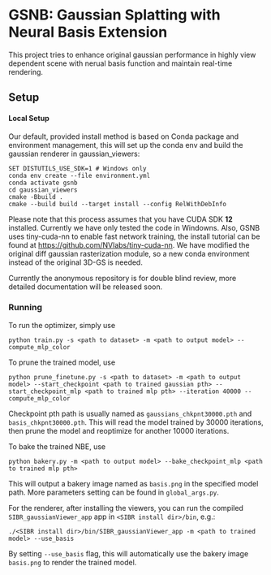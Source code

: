 #  GSNB: Gaussian Splatting with Neural Basis Extension

This project tries to enhance original gaussian performance in highly view dependent scene with nerual basis function and maintain real-time rendering.

## Setup

#### Local Setup

Our default, provided install method is based on Conda package and environment management, this will set up the conda env and build the gaussian renderer in gaussian_viewers:
```shell
SET DISTUTILS_USE_SDK=1 # Windows only
conda env create --file environment.yml
conda activate gsnb
cd gaussian_viewers
cmake -Bbuild .
cmake --build build --target install --config RelWithDebInfo
```
Please note that this process assumes that you have CUDA SDK **12** installed. Currently we have only tested the code in Windowns. Also, GSNB uses tiny-cuda-nn to enable fast network training, the install tutorial can be found at https://github.com/NVlabs/tiny-cuda-nn. We have modified the original diff gaussian rasterization module, so a new conda environment instead of the original 3D-GS is needed.

Currently the anonymous repository is for double blind review, more detailed documentation will be released soon.

### Running

To run the optimizer, simply use
```shell
python train.py -s <path to dataset> -m <path to output model> --compute_mlp_color
```

To prune the trained model, use
```shell
python prune_finetune.py -s <path to dataset> -m <path to output model> --start_checkpoint <path to trained gaussian pth> --start_checkpoint_mlp <path to trained mlp pth> --iteration 40000 --compute_mlp_color
```
Checkpoint pth path is usually named as `gaussians_chkpnt30000.pth` and `basis_chkpnt30000.pth`. This will read the model trained by 30000 iterations, then prune the model and reoptimize for another 10000 iterations.

To bake the trained NBE, use
```shell
python bakery.py -m <path to output model> --bake_checkpoint_mlp <path to trained mlp pth> 
```
This will output a bakery image named as `basis.png` in the specified model path. More parameters setting can be found in `global_args.py`.

For the renderer, after installing the viewers, you can run the compiled `SIBR_gaussianViewer_app` app in `<SIBR install dir>/bin`, e.g.:
```shell
./<SIBR install dir>/bin/SIBR_gaussianViewer_app -m <path to trained model> --use_basis
```
By setting `--use_basis` flag, this will automatically use the bakery image `basis.png` to render the trained model.
